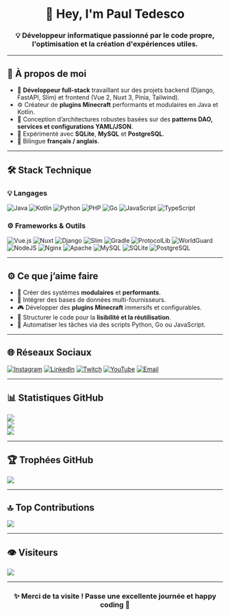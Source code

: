 <h1 align="center">👋 Hey, I'm Paul Tedesco</h1>
<h3 align="center">💡 Développeur informatique passionné par le code propre, l'optimisation et la création d'expériences utiles.</h3>

---

## 💫 À propos de moi
- 🎯 **Développeur full-stack** travaillant sur des projets backend (Django, FastAPI, Slim) et frontend (Vue 2, Nuxt 3, Pinia, Tailwind).  
- ⚙️ Créateur de **plugins Minecraft** performants et modulaires en Java et Kotlin.  
- 💾 Conception d’architectures robustes basées sur des **patterns DAO, services et configurations YAML/JSON**.  
- 🧠 Expérimenté avec **SQLite**, **MySQL** et **PostgreSQL**.  
- 💬 Bilingue **français / anglais**.  

---

## 🛠️ Stack Technique

### 💡 Langages
![Java](https://img.shields.io/badge/Java-orange?logo=openjdk&logoColor=white)
![Kotlin](https://img.shields.io/badge/Kotlin-7F52FF?logo=kotlin&logoColor=white)
![Python](https://img.shields.io/badge/Python-3670A0?logo=python&logoColor=white)
![PHP](https://img.shields.io/badge/PHP-777BB4?logo=php&logoColor=white)
![Go](https://img.shields.io/badge/Go-00ADD8?logo=go&logoColor=white)
![JavaScript](https://img.shields.io/badge/JavaScript-F7DF1E?logo=javascript&logoColor=black)
![TypeScript](https://img.shields.io/badge/TypeScript-3178C6?logo=typescript&logoColor=white)

### ⚙️ Frameworks & Outils
![Vue.js](https://img.shields.io/badge/Vue.js-42b883?logo=vue.js&logoColor=white)
![Nuxt](https://img.shields.io/badge/Nuxt-00DC82?logo=nuxt.js&logoColor=white)
![Django](https://img.shields.io/badge/Django-092E20?logo=django&logoColor=white)
![Slim](https://img.shields.io/badge/Slim-74C69D?logo=php&logoColor=white)
![Gradle](https://img.shields.io/badge/Gradle-02303A?logo=gradle&logoColor=white)
![ProtocolLib](https://img.shields.io/badge/ProtocolLib-blue?logo=spigotmc&logoColor=white)
![WorldGuard](https://img.shields.io/badge/WorldGuard-green?logo=spigotmc&logoColor=white)
![NodeJS](https://img.shields.io/badge/Node.js-6DA55F?logo=node.js&logoColor=white)
![Nginx](https://img.shields.io/badge/Nginx-009639?logo=nginx&logoColor=white)
![Apache](https://img.shields.io/badge/Apache-D42029?logo=apache&logoColor=white)
![MySQL](https://img.shields.io/badge/MySQL-4479A1?logo=mysql&logoColor=white)
![SQLite](https://img.shields.io/badge/SQLite-07405e?logo=sqlite&logoColor=white)
![PostgreSQL](https://img.shields.io/badge/PostgreSQL-316192?logo=postgresql&logoColor=white)

---

## ⚙️ Ce que j’aime faire
- 🧩 Créer des systèmes **modulaires** et **performants**.  
- 💾 Intégrer des bases de données multi-fournisseurs.  
- 🎮 Développer des **plugins Minecraft** immersifs et configurables.  
- 🧱 Structurer le code pour la **lisibilité et la réutilisation**.  
- 🧠 Automatiser les tâches via des scripts Python, Go ou JavaScript.  

---

## 🌐 Réseaux Sociaux
[![Instagram](https://img.shields.io/badge/Instagram-%23E4405F.svg?style=for-the-badge&logo=Instagram&logoColor=white)](https://www.instagram.com/steodec/)
[![LinkedIn](https://img.shields.io/badge/LinkedIn-%230077B5.svg?style=for-the-badge&logo=linkedin&logoColor=white)](https://www.linkedin.com/in/tedesco-p-972aa7ba/)
[![Twitch](https://img.shields.io/badge/Twitch-%239146FF.svg?style=for-the-badge&logo=Twitch&logoColor=white)](https://www.twitch.tv/steodec)
[![YouTube](https://img.shields.io/badge/YouTube-%23FF0000.svg?style=for-the-badge&logo=YouTube&logoColor=white)](https://www.youtube.com/@steodec)
[![Email](https://img.shields.io/badge/Email-D14836?style=for-the-badge&logo=gmail&logoColor=white)](mailto:paul.tedesco@humbrain.com)

---

## 📊 Statistiques GitHub
![](https://github-readme-stats.vercel.app/api?username=steodec&theme=dark&hide_border=false&include_all_commits=true&count_private=true)<br/>
![](https://nirzak-streak-stats.vercel.app/?user=steodec&theme=dark&hide_border=false)<br/>
![](https://github-readme-stats.vercel.app/api/top-langs/?username=steodec&theme=dark&hide_border=false&include_all_commits=true&count_private=true&layout=compact)

---

## 🏆 Trophées GitHub
![](https://github-profile-trophy.vercel.app/?username=steodec&theme=radical&no-frame=true&no-bg=false&margin-w=4)

---

## 🔝 Top Contributions
![](https://github-contributor-stats.vercel.app/api?username=steodec&limit=5&theme=dark&combine_all_yearly_contributions=true)

---

## 👁️ Visiteurs
[![](https://visitcount.itsvg.in/api?id=steodec&icon=0&color=0)](https://visitcount.itsvg.in)

---

<h3 align="center">✨ Merci de ta visite ! Passe une excellente journée et happy coding 🚀</h3>

<!-- Created with ❤️ by Paul Tedesco -->
